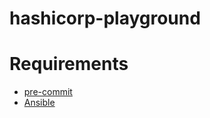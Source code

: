 # hashicorp-playground

# Requirements
* [pre-commit](https://pre-commit.com/#installation)
* [Ansible](https://docs.ansible.com/ansible/latest/installation_guide/intro_installation.html)
